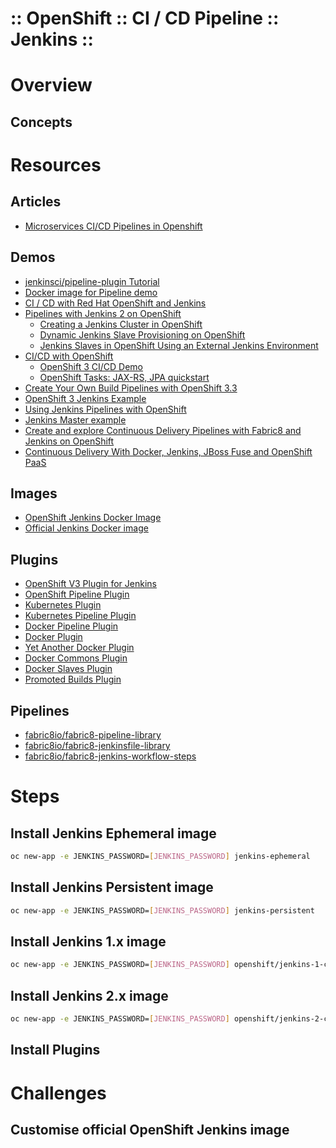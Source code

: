 :: OpenShift :: CI / CD Pipeline :: Jenkins ::
==============================================

# Overview

## Concepts

# Resources

## Articles

- [Microservices CI/CD Pipelines in Openshift](https://developers.redhat.com/blog/2016/09/14/microservices-cicd-pipelines-in-openshift/)

## Demos

- [jenkinsci/pipeline-plugin Tutorial](https://github.com/jenkinsci/pipeline-plugin/blob/master/TUTORIAL.md)
- [Docker image for Pipeline demo](https://github.com/jenkinsci/workflow-aggregator-plugin/blob/master/demo/README.md)
- [CI / CD with Red Hat OpenShift and Jenkins](http://www.opensourcerers.org/ci-cd-red-hat-openshift-jenkins/)
- [Pipelines with Jenkins 2 on OpenShift](https://blog.openshift.com/pipelines-with-jenkins-2-on-openshift/)
    - [Creating a Jenkins Cluster in OpenShift](http://blog.andyserver.com/2016/01/jenkins-cluster-openshift/)
    - [Dynamic Jenkins Slave Provisioning on OpenShift](http://blog.andyserver.com/2016/01/dynamic-jenkins-slave-provisioning-on-openshift/)
    - [Jenkins Slaves in OpenShift Using an External Jenkins Environment](http://blog.andyserver.com/2016/02/jenkins-slaves-openshift-external-jenkins-environment/)
- [CI/CD with OpenShift](https://blog.openshift.com/cicd-with-openshift/)
    - [OpenShift 3 CI/CD Demo](https://github.com/OpenShiftDemos/openshift-cd-demo)
    - [OpenShift Tasks: JAX-RS, JPA quickstart](https://github.com/OpenShiftDemos/openshift-tasks/tree/eap-7)
- [Create Your Own Build Pipelines with OpenShift 3.3](https://blog.openshift.com/create-build-pipelines-openshift-3-3/)
- [OpenShift 3 Jenkins Example](https://github.com/openshift/origin/tree/master/examples/jenkins)
- [Using Jenkins Pipelines with OpenShift](https://github.com/openshift/origin/tree/master/examples/jenkins/pipeline)
- [Jenkins Master example](https://github.com/arilivigni/openshift-ci-pipeline)
- [Create and explore Continuous Delivery Pipelines with Fabric8 and Jenkins on OpenShift](https://blog.fabric8.io/create-and-explore-continuous-delivery-pipelines-with-fabric8-and-jenkins-on-openshift-661aa82cb45a#.jmp5xdksp)
- [Continuous Delivery With Docker, Jenkins, JBoss Fuse and OpenShift PaaS](https://dzone.com/articles/continuous-delivery-docker)

## Images

- [OpenShift Jenkins Docker Image](https://github.com/openshift/jenkins)
- [Official Jenkins Docker image](https://hub.docker.com/_/jenkins/)

## Plugins

- [OpenShift V3 Plugin for Jenkins](https://github.com/openshift/jenkins-plugin)
- [OpenShift Pipeline Plugin](https://wiki.jenkins-ci.org/display/JENKINS/OpenShift+Pipeline+Plugin)
- [Kubernetes Plugin](https://wiki.jenkins-ci.org/display/JENKINS/Kubernetes+Plugin)
- [Kubernetes Pipeline Plugin](https://wiki.jenkins-ci.org/display/JENKINS/Kubernetes+Pipeline+Plugin)
- [Docker Pipeline Plugin](https://wiki.jenkins-ci.org/display/JENKINS/Docker+Pipeline+Plugin)
- [Docker Plugin](https://wiki.jenkins-ci.org/display/JENKINS/Docker+Plugin)
- [Yet Another Docker Plugin](https://wiki.jenkins-ci.org/display/JENKINS/Yet+Another+Docker+Plugin)
- [Docker Commons Plugin](https://wiki.jenkins-ci.org/display/JENKINS/Docker+Commons+Plugin)
- [Docker Slaves Plugin](https://wiki.jenkins-ci.org/display/JENKINS/Docker+Slaves+Plugin)
- [Promoted Builds Plugin](https://wiki.jenkins-ci.org/display/JENKINS/Promoted+Builds+Plugin)

## Pipelines

- [fabric8io/fabric8-pipeline-library](https://github.com/fabric8io/fabric8-pipeline-library)
- [fabric8io/fabric8-jenkinsfile-library](https://github.com/fabric8io/fabric8-jenkinsfile-library)
- [fabric8io/fabric8-jenkins-workflow-steps](https://github.com/fabric8io/fabric8-jenkins-workflow-steps)

# Steps

## Install Jenkins Ephemeral image

```bash
oc new-app -e JENKINS_PASSWORD=[JENKINS_PASSWORD] jenkins-ephemeral
```

## Install Jenkins Persistent image

```bash
oc new-app -e JENKINS_PASSWORD=[JENKINS_PASSWORD] jenkins-persistent
```

## Install Jenkins 1.x image

```bash
oc new-app -e JENKINS_PASSWORD=[JENKINS_PASSWORD] openshift/jenkins-1-centos7
```

## Install Jenkins 2.x image

```bash
oc new-app -e JENKINS_PASSWORD=[JENKINS_PASSWORD] openshift/jenkins-2-centos7
```

## Install Plugins

# Challenges

## Customise official OpenShift Jenkins image
